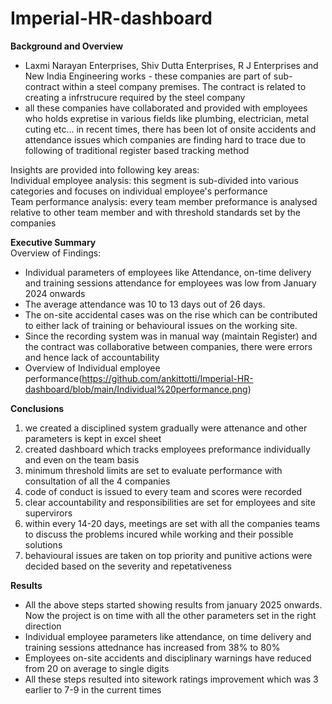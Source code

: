# Imperial-HR-dashboard
**Background and Overview**<br>
- Laxmi Narayan Enterprises, Shiv Dutta Enterprises, R J Enterprises and New India Engineering works - these companies are part of sub-contract within a steel company premises. The contract is related to creating a infrstrucure required by the steel company<br>
- all these companies have collaborated and provided with employees who holds expretise in various fields like plumbing, electrician, metal cuting etc…
in recent times, there has been lot of onsite accidents and attendance issues which companies are finding hard to trace due to following of traditional register based tracking method<br>

Insights are provided into following key areas:<br>
Individual employee analysis: this segment is sub-divided into various categories and focuses on individual employee's performance<br>
Team performance analysis: every team member preformance is analysed relative to other team member and with threshold standards set by the companies<br>


**Executive Summary**<br>
Overview of Findings: <br>
- Individual parameters of employees like Attendance, on-time delivery and training sessions attendance for employees was low from January 2024 onwards<br>
- The average attendance was 10 to 13 days out of 26 days.<br>
- The on-site accidental cases was on the rise which can be contributed to either lack of training or behavioural issues on the working site.<br>
- Since the recording system was in manual way (maintain Register) and the contract was collaborative between companies, there were errors and hence lack of accountability<br>
- Overview of Individual employee performance(https://github.com/ankittotti/Imperial-HR-dashboard/blob/main/Individual%20performance.png)



**Conclusions**<br>
1. we created a disciplined system gradually were attenance and other parameters is kept in excel sheet<br>
2. created dashboard which tracks employees preformance individually and even on the team basis<br>
3. minimum threshold limits are set to evaluate performance with consultation of all the 4 companies<br>
4. code of conduct is issued to every team and scores were recorded<br>
5. clear accountability and responsibilities are set for employees and site supervirors<br>
6. within every 14-20 days, meetings are set with all the companies teams to discuss the problems incured while working and their possible solutions<br>
7. behavioural issues are taken on top priority and punitive actions were decided based on the severity and repetativeness<br>


**Results**<br>
- All the above steps started showing results from january 2025 onwards. Now the project is on time with all the other parameters set in the right direction<br>
- Individual employee parameters like attendance, on time delivery and training sessions attednance has increased from 38% to 80%<br>
- Employees on-site accidents and disciplinary warnings have reduced from 20 on average to single digits<br>
- All these steps resulted into sitework ratings improvement which was 3 earlier to 7-9 in the current times<br>


